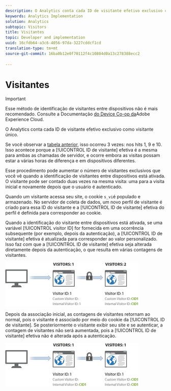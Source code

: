 ```yaml
---
description: O Analytics conta cada ID de visitante efetivo exclusivo como visitante único.
keywords: Analytics Implementation
solution: Analytics
subtopic: Visitors
title: Visitantes
topic: Developer and implementation
uuid: 16cfdb64-a3c6-4056-97da-3227cddcf1cd
translation-type: tm+mt
source-git-commit: 16ba0b12e0f70112f4c10804d0a13c278388ecc2

---
```



# Visitantes

>[!IMPORTANT]
>
>Esse método de identificação de visitantes entre dispositivos não é mais recomendado. Consulte a Documentação [do Device Co-op da](https://marketing.adobe.com/resources/help/en_US/mcdc/)Adobe Experience Cloud.

O Analytics conta cada ID de visitante efetivo exclusivo como visitante único.

Se você observar a [tabela anterior](/help/implement/js-implementation/xdevice-visid/visit-example.md), isso ocorreu 3 vezes: nos hits 1, 9 e 10. Isso acontece porque a [!UICONTROL ID de visitante] efetiva é a mesma para ambas as chamadas de servidor, e ocorre embora as visitas possam estar a várias horas de diferença e em dispositivos diferentes.

Esse procedimento pode aumentar o número de visitantes exclusivos que você vê quando a identificação de visitantes entre dispositivos está ativada. O visitante pode ser contado duas vezes na mesma visita: uma para a visita inicial e novamente depois que o usuário é autenticado.

Quando um visitante acessa seu site, o cookie `s_vi`é populado e armazenado. No servidor de coleta de dados, um novo perfil de visitante é criado para essa ID do visitante e a [!UICONTROL ID de visitante] efetiva do perfil é definida para corresponder ao cookie.

Quando a identificação do visitante entre dispositivos está ativada, se uma variável [!UICONTROL visitor ID] for fornecida em uma ocorrência subsequente (por exemplo, depois da autenticação), a [!UICONTROL ID de visitante] efetiva é atualizada para corresponder ao valor personalizado. Isso faz com que a [!UICONTROL ID de visitante] efetiva seja alterada diretamente depois da autenticação, o que resulta em várias contagens de visitantes.

![](assets/visitors.png)

Depois da associação inicial, as contagens de visitantes retornam ao normal, pois o visitante é associado por meio do cookie da [!UICONTROL ID de visitante]. Se posteriormente o visitante exibir seu site e se autenticar, a contagem de visitantes não será aumentada, pois a [!UICONTROL ID de visitante] efetiva não é alterada após a autenticação.

![](assets/visitors_2.png)


